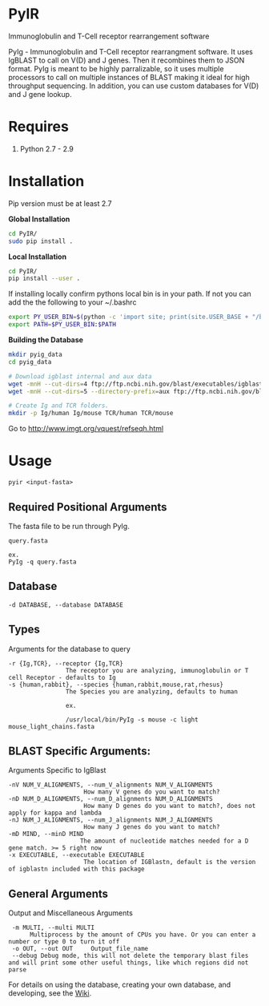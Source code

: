 # PyIR
Immunoglobulin and T-Cell receptor rearrangement software

PyIg - Immunoglobulin and T-Cell receptor rearrangment software. It uses IgBLAST to call on V(D) and J genes. Then it recombines them to JSON format. PyIg is meant to be highly parralizable, so it uses multiple processors to call on multiple instances of BLAST making it ideal for high throughput sequencing. In addition, you can use custom databases for V(D) and J gene lookup.

Requires
=========

1. Python 2.7 - 2.9

Installation
=========

Pip version must be at least 2.7

**Global Installation**
```bash
cd PyIR/
sudo pip install .

```

**Local Installation**
```bash
cd PyIR/
pip install --user .

```
If installing locally confirm pythons local bin is in your path. If not you can add the the following to your ~/.bashrc
```bash
export PY_USER_BIN=$(python -c 'import site; print(site.USER_BASE + "/bin")')
export PATH=$PY_USER_BIN:$PATH
```

**Building the Database**
```bash
mkdir pyig_data
cd pyig_data

# Download igblast internal and aux data
wget -mnH --cut-dirs=4 ftp://ftp.ncbi.nih.gov/blast/executables/igblast/release/internal_data ./
wget -mnH --cut-dirs=5 --directory-prefix=aux ftp://ftp.ncbi.nih.gov/blast/executables/igblast/release/optional_file/ ./

# Create Ig and TCR folders.
mkdir -p Ig/human Ig/mouse TCR/human TCR/mouse
```

Go to http://www.imgt.org/vquest/refseqh.html


Usage
========

    pyir <input-fasta>

Required Positional Arguments
--------


The fasta file to be run through PyIg.

    query.fasta

    ex.
    PyIg -q query.fasta


Database
--------

    -d DATABASE, --database DATABASE


Types
--------

Arguments for the database to query

    -r {Ig,TCR}, --receptor {Ig,TCR}
                    The receptor you are analyzing, immunoglobulin or T cell Receptor - defaults to Ig
    -s {human,rabbit}, --species {human,rabbit,mouse,rat,rhesus}
                    The Species you are analyzing, defaults to human

                    ex.

                    /usr/local/bin/PyIg -s mouse -c light mouse_light_chains.fasta

BLAST Specific Arguments:
--------

 Arguments Specific to IgBlast

    -nV NUM_V_ALIGNMENTS, --num_V_alignments NUM_V_ALIGNMENTS
                         How many V genes do you want to match?
    -nD NUM_D_ALIGNMENTS, --num_D_alignments NUM_D_ALIGNMENTS
                         How many D genes do you want to match?, does not apply for kappa and lambda
    -nJ NUM_J_ALIGNMENTS, --num_J_alignments NUM_J_ALIGNMENTS
                         How many J genes do you want to match?
    -mD MIND, --minD MIND
                        The amount of nucleotide matches needed for a D gene match. >= 5 right now
    -x EXECUTABLE, --executable EXECUTABLE
                         The location of IGBlastn, default is the version of igblastn included with this package



General Arguments
--------

Output and Miscellaneous Arguments

     -m MULTI, --multi MULTI
          Multiprocess by the amount of CPUs you have. Or you can enter a number or type 0 to turn it off
     -o OUT, --out OUT     Output_file_name
     --debug Debug mode, this will not delete the temporary blast files and will print some other useful things, like which regions did not parse


For details on using the database, creating your own database, and developing, see the [Wiki](https://github.com/jwillis0720/PyIg/wiki).
